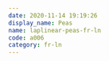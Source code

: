 ```yaml
---
date: 2020-11-14 19:19:26
display_name: Peas
name: laplinear-peas-fr-ln
code: a006
category: fr-ln
---
```

